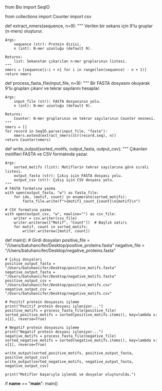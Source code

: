 from Bio import SeqIO

from collections import Counter
import csv

def extract_nmers(sequence, n=9):
    """
    Verilen bir sekans için 9'lu gruplar (n-mers) oluşturur.

    Args:
        sequence (str): Protein dizisi.
        n (int): N-mer uzunluğu (default 9).

    Returns:
        list: Sekanstan çıkarılan n-mer gruplarının listesi.
    """
    nmers = [sequence[i:i + n] for i in range(len(sequence) - n + 1)]
    return nmers

def process_fasta_file(input_file, n=9):
    """
    Bir FASTA dosyasını okuyarak 9'lu grupları çıkarır ve tekrar sayılarını hesaplar.

    Args:
        input_file (str): FASTA dosyasının yolu.
        n (int): N-mer uzunluğu (default 9).

    Returns:
        Counter: N-mer gruplarının ve tekrar sayılarının Counter nesnesi.
    """
    nmers = []
    for record in SeqIO.parse(input_file, "fasta"):
        nmers.extend(extract_nmers(str(record.seq), n))
    return Counter(nmers)

def write_output(sorted_motifs, output_fasta, output_csv):
    """
    Çıkarılan motifleri FASTA ve CSV formatında yazar.

    Args:
        sorted_motifs (list): Motiflerin tekrar sayılarına göre sıralı listesi.
        output_fasta (str): Çıkış için FASTA dosyası yolu.
        output_csv (str): Çıkış için CSV dosyası yolu.
    """
    # FASTA formatına yazma
    with open(output_fasta, "w") as fasta_file:
        for idx, (motif, count) in enumerate(sorted_motifs):
            fasta_file.write(f">{motif}_count_{count}\n{motif}\n")

    # CSV formatına yazma
    with open(output_csv, "w", newline="") as csv_file:
        writer = csv.writer(csv_file)
        writer.writerow(["Motif", "Count"])  # Başlık satırı
        for motif, count in sorted_motifs:
            writer.writerow([motif, count])

def main():
    # Girdi dosyaları
    positive_file = "/Users/batuhancifer/Desktop/positive_proteins.fasta"
    negative_file = "/Users/batuhancifer/Desktop/negative_proteins.fasta"

    # Çıkış dosyaları
    positive_output_fasta = "/Users/batuhancifer/Desktop/positive_motifs.fasta"
    negative_output_fasta = "/Users/batuhancifer/Desktop/negative_motifs.fasta"
    positive_output_csv = "/Users/batuhancifer/Desktop/positive_motifs.csv"
    negative_output_csv = "/Users/batuhancifer/Desktop/negative_motifs.csv"

    # Pozitif protein dosyasını işleme
    print("Pozitif protein dosyası işleniyor...")
    positive_motifs = process_fasta_file(positive_file)
    sorted_positive_motifs = sorted(positive_motifs.items(), key=lambda x: x[1], reverse=True)

    # Negatif protein dosyasını işleme
    print("Negatif protein dosyası işleniyor...")
    negative_motifs = process_fasta_file(negative_file)
    sorted_negative_motifs = sorted(negative_motifs.items(), key=lambda x: x[1], reverse=True)

    write_output(sorted_positive_motifs, positive_output_fasta, positive_output_csv)
    write_output(sorted_negative_motifs, negative_output_fasta, negative_output_csv)

    print("Motifler başarıyla işlendi ve dosyalar oluşturuldu.")

if __name__ == "__main__":
    main()
